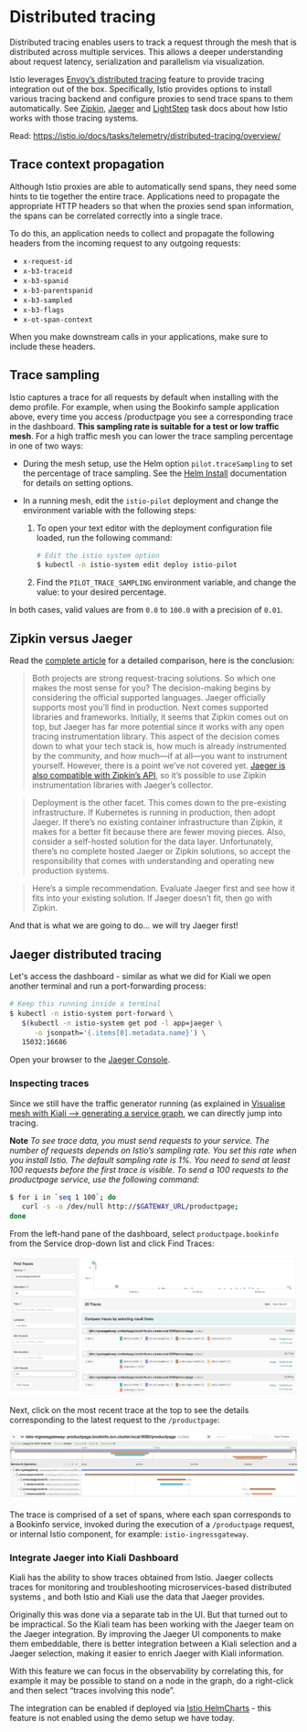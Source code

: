 # Distributed tracing

Distributed tracing enables users to track a request through the mesh that is distributed across multiple services. This allows a deeper understanding about request latency, serialization and parallelism via visualization.

Istio leverages [Envoy’s distributed tracing](https://www.envoyproxy.io/docs/envoy/v1.10.0/intro/arch_overview/tracing) feature to provide tracing integration out of the box. Specifically, Istio provides options to install various tracing backend and configure proxies to send trace spans to them automatically. See [Zipkin](https://istio.io/docs/tasks/telemetry/distributed-tracing/zipkin/), [Jaeger](https://istio.io/docs/tasks/telemetry/distributed-tracing/jaeger/) and [LightStep](https://istio.io/docs/tasks/telemetry/distributed-tracing/lightstep/) task docs about how Istio works with those tracing systems.

Read: https://istio.io/docs/tasks/telemetry/distributed-tracing/overview/

## Trace context propagation

Although Istio proxies are able to automatically send spans, they need some hints to tie together the entire trace. Applications need to propagate the appropriate HTTP headers so that when the proxies send span information, the spans can be correlated correctly into a single trace.

To do this, an application needs to collect and propagate the following headers from the incoming request to any outgoing requests:

* `x-request-id`
* `x-b3-traceid`
* `x-b3-spanid`
* `x-b3-parentspanid`
* `x-b3-sampled`
* `x-b3-flags`
* `x-ot-span-context`

When you make downstream calls in your applications, make sure to include these headers.

## Trace sampling

Istio captures a trace for all requests by default when installing with the demo profile. For example, when using the Bookinfo sample application above, every time you access /productpage you see a corresponding trace in the dashboard. **This sampling rate is suitable for a test or low traffic mesh**. For a high traffic mesh you can lower the trace sampling percentage in one of two ways:

* During the mesh setup, use the Helm option `pilot.traceSampling` to set the percentage of trace sampling. See the [Helm Install](https://istio.io/docs/setup/kubernetes/install/helm/) documentation for details on setting options.
* In a running mesh, edit the `istio-pilot` deployment and change the environment variable with the following steps:

    1. To open your text editor with the deployment configuration file loaded, run the following command:

        ~~~bash
        # Edit the istio system option
        $ kubectl -n istio-system edit deploy istio-pilot
        ~~~

    1. Find the `PILOT_TRACE_SAMPLING` environment variable, and change the value: to your desired percentage.

In both cases, valid values are from `0.0` to `100.0` with a precision of `0.01`.

## Zipkin versus Jaeger

Read the [complete article](https://logz.io/blog/zipkin-vs-jaeger/) for a detailed comparison, here is the conclusion:

> Both projects are strong request-tracing solutions. So which one makes the most sense for you? The decision-making begins by considering the official supported languages. Jaeger officially supports most you’ll find in production. Next comes supported libraries and frameworks. Initially, it seems that Zipkin comes out on top, but Jaeger has far more potential since it works with any open tracing instrumentation library. This aspect of the decision comes down to what your tech stack is, how much is already instrumented by the community, and how much—if at all—you want to instrument yourself. However, there is a point we’ve not covered yet. [Jaeger is also compatible with Zipkin’s API](https://www.jaegertracing.io/docs/features/#BackwardscompatibilitywithZipkin), so it’s possible to use Zipkin instrumentation libraries with Jaeger’s collector.

> Deployment is the other facet. This comes down to the pre-existing infrastructure. If Kubernetes is running in production, then adopt Jaeger. If there’s no existing container infrastructure than Zipkin, it makes for a better fit because there are fewer moving pieces. Also, consider a self-hosted solution for the data layer. Unfortunately, there’s no complete hosted Jaeger or Zipkin solutions, so accept the responsibility that comes with understanding and operating new production systems.

> Here’s a simple recommendation. Evaluate Jaeger first and see how it fits into your existing solution. If Jaeger doesn’t fit, then go with Zipkin.

And that is what we are going to do... we will try Jaeger first!

## Jaeger distributed tracing

Let's access the dashboard - similar as what we did for Kiali we open another terminal and run a port-forwarding process:

~~~bash
# Keep this running inside a terminal
$ kubectl -n istio-system port-forward \
   $(kubectl -n istio-system get pod -l app=jaeger \
      -o jsonpath='{.items[0].metadata.name}') \
   15032:16686
~~~

Open your browser to the [Jaeger Console](http://localhost:15032).

### Inspecting traces

Since we still have the traffic generator running (as explained in [Visualise mesh with Kiali --> generating a service graph](./visualize-mesh-with-kiali.md), we can directly jump into tracing.

**Note** _To see trace data, you must send requests to your service. The number of requests depends on Istio’s sampling rate. You set this rate when you install Istio. The default sampling rate is 1%. You need to send at least 100 requests before the first trace is visible. To send a 100 requests to the productpage service, use the following command:_

~~~bash
$ for i in `seq 1 100`; do 
   curl -s -o /dev/null http://$GATEWAY_URL/productpage; 
done
~~~

From the left-hand pane of the dashboard, select `productpage.bookinfo` from the Service drop-down list and click Find Traces:

![Jaeger BookInfo ProductPage Trace](./imgs/jaeger-productpage-bookinfo-trace.png)

Next, click on the most recent trace at the top to see the details corresponding to the latest request to the `/productpage`:

![Jaeger BookInfo ProductPage Trace Detail](./imgs/jaeger-productpage-bookinfo-trace-detail.png)

The trace is comprised of a set of spans, where each span corresponds to a Bookinfo service, invoked during the execution of a `/productpage` request, or internal Istio component, for example: `istio-ingressgateway`.

### Integrate Jaeger into Kiali Dashboard

Kiali has the ability to show traces obtained from Istio. Jaeger collects traces for monitoring and troubleshooting microservices-based distributed systems , and both Istio and Kiali use the data that Jaeger provides.

Originally this was done via a separate tab in the UI. But that turned out to be impractical. So the Kiali team has been working with the Jaeger team on the Jaeger integration. By improving the Jaeger UI components to make them embeddable, there is better integration between a Kiali selection and a Jaeger selection, making it easier to enrich Jaeger with Kiali information.

With this feature we can focus in the observability by correlating this, for example it may be possible to stand on a node in the graph, do a right-click and then select “traces involving this node”.

The integration can be enabled if deployed via [Istio HelmCharts](https://istio.io/docs/setup/kubernetes/install/helm/) - this feature is not enabled using the demo setup we have today.
